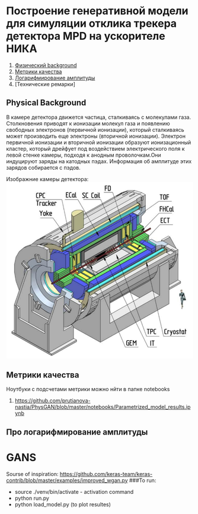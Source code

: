 # Построение генеративной модели для симуляции отклика трекера детектора MPD на ускорителе НИКА

1. [Физический background](#physical-background)
1. [Метрики качества](#метрики-качества)
1. [Логарифмирование амплитуды](#curator)
1. [Технические ремарки]


## Physical Background

В камере детектора движется частица, сталкиваясь с молекулами газа. 
Столкновения приводят к ионизации молекул газа и появлению свободных электронов (первичной ионизации),
который сталкиваясь может производить еще электроны (вторичной ионизации). 
Электрон первичной ионизации и вторичной ионизации образуют ионизационный кластер, который дрейфует под воздействием электрического поля
к левой стенке камеры, подходя к анодным проволочкам.Они индуцируют заряды на катодных пэдах. Информация об амплитуде этих зарядов собирается с пэдов.

Изображние камеры детектора:
![Image](images/MPDbarrel.png)

## Метрики качества
Ноутбуки с подсчетами метрики можно нйти в папке notebooks
1. https://github.com/prutianova-nastia/PhysGAN/blob/master/notebooks/Parametrized_model_results.ipynb


## Про логарифмирование амплитуды



# GANS
Sourse of inspiration:  https://github.com/keras-team/keras-contrib/blob/master/examples/improved_wgan.py
###To run:
* source ./venv/bin/activate - асtivation command
* python run.py
* python load_model.py (to plot resultes)
